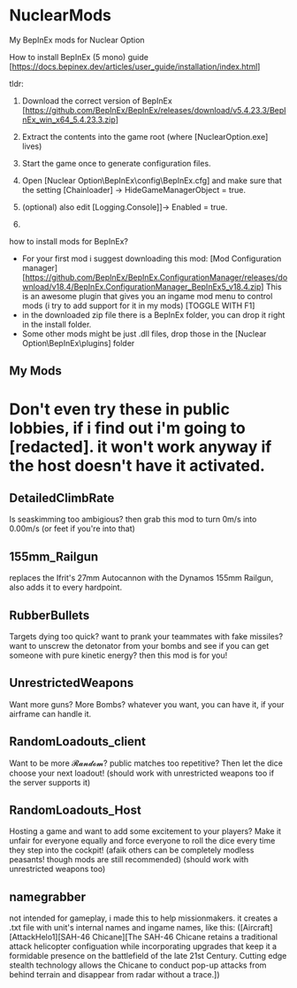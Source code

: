 # NuclearMods
My BepInEx mods for Nuclear Option

How to install BepInEx (5 mono) guide [https://docs.bepinex.dev/articles/user_guide/installation/index.html]

tldr:
1. Download the correct version of BepInEx [https://github.com/BepInEx/BepInEx/releases/download/v5.4.23.3/BepInEx_win_x64_5.4.23.3.zip]
2. Extract the contents into the game root (where [NuclearOption.exe] lives)
3. Start the game once to generate configuration files.
4. Open [Nuclear Option\BepInEx\config\BepInEx.cfg] and make sure that the setting [Chainloader]
 -> HideGameManagerObject = true.
5. (optional) also edit [Logging.Console]]-> Enabled = true.

6. 
how to install mods for BepInEx?
- For your first mod i suggest downloading this mod: [Mod Configuration manager]
   [https://github.com/BepInEx/BepInEx.ConfigurationManager/releases/download/v18.4/BepInEx.ConfigurationManager_BepInEx5_v18.4.zip]
   This is an awesome plugin that gives you an ingame mod menu to control mods (i try to add support for it in my mods) [TOGGLE WITH F1]
- in the downloaded zip file there is a BepInEx folder, you can drop it right in the install folder.
- Some other mods might be just .dll files, drop those in the [Nuclear Option\BepInEx\plugins] folder

## My Mods
# Don't even try these in public lobbies, if i find out i'm going to [redacted]. it won't work anyway if the host doesn't have it activated.

## DetailedClimbRate
Is seaskimming too ambigious? then grab this mod to turn 0m/s into 0.00m/s (or feet if you're into that)

## 155mm_Railgun
replaces the Ifrit's 27mm Autocannon with the Dynamos 155mm Railgun, also adds it to every hardpoint.

## RubberBullets
Targets dying too quick? want to prank your teammates with fake missiles? want to unscrew the detonator from your bombs and see if you can get someone with pure kinetic energy? then this mod is for you!

## UnrestrictedWeapons
Want more guns? More Bombs? whatever you want, you can have it, if your airframe can handle it. 

## RandomLoadouts_client
Want to be more 𝓡𝓪𝓷𝓭𝓸𝓶? public matches too repetitive? Then let the dice choose your next loadout! (should work with unrestricted weapons too if the server supports it)

## RandomLoadouts_Host
Hosting a game and want to add some excitement to your players? Make it unfair for everyone equally and force everyone to roll the dice every time they step into the cockpit! (afaik others can be completely modless peasants! though mods are still recommended) (should work with unrestricted weapons too)

## namegrabber
not intended for gameplay, i made this to help missionmakers. it creates a .txt file with unit's internal names and ingame names, like this: ([Aircraft][AttackHelo1][SAH-46 Chicane][The SAH-46 Chicane retains a traditional attack helicopter configuation while incorporating upgrades that keep it a formidable presence on the battlefield of the late 21st Century. Cutting edge stealth technology allows the Chicane to conduct pop-up attacks from behind terrain and disappear from radar without a trace.])


